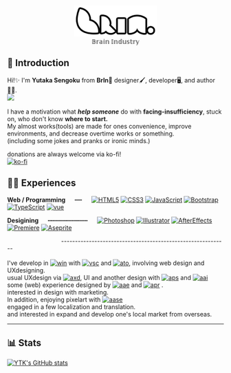 <p align="center">
  <img src="./img/brin.png" /><br>
 𝔹𝕣𝕒𝕚𝕟 𝕀𝕟𝕕𝕦𝕤𝕥𝕣𝕪 
 <!-- ![](https://komarev.com/ghpvc/?username=BrIn-ytk&style=flat-square&color=blue) -->
</p>


## 📖 Introduction

Hi!✨ I'm **Yutaka Sengoku** from **BrIn🧠** designer🖌, developer🖥, and author✍🏻. <br>
![](https://img.shields.io/twitter/follow/brin_ytk?style=for-the-badge&logo=twitter)

 
I have a motivation what ***help someone*** do with **facing-insufficiency**, stuck on, who don't know **where to start.** <br>
My almost works(tools) are made for ones convenience, improve environments, and decrease overtime works or something.<br>
(including some jokes and pranks or ironic minds.)

donations are always welcome via ko-fi!<br>
[![ko-fi](https://ko-fi.com/img/githubbutton_sm.svg)](https://ko-fi.com/Q5Q15CNPW)

## 💪🏻 Experiences 

**Web / Programming** &emsp; ┅┅ &emsp;
[![HTML5](https://img.shields.io/badge/-HTML5-E34F26?style=flat-square&logo=html5&logoColor=white)](#)
[![CSS3](https://img.shields.io/badge/-CSS3-1572B6?style=flat-square&logo=css3)](#)
[![JavaScript](https://img.shields.io/badge/-JavaScript-F7DF1E?style=flat-square&logo=javascript&logoColor=white)](#)
[![Bootstrap](https://img.shields.io/badge/-Bootstrap-9269d3?style=flat-square&logo=bootstrap&logoColor=white)][bs]
[![TypeScript](https://img.shields.io/badge/-TypeScript-3176c6?style=flat-square&logo=typescript&logoColor=white)][ts]
[![vue](https://img.shields.io/badge/-vue-4FC08D?style=flat-square&logo=vue.js&logoColor=white)][vue]

**Desigining** &emsp; ┅┅┅┅┅┅┅┅┅┅┅ &emsp;
[![Photoshop](https://img.shields.io/badge/-Photoshop-31A8FF?style=flat-square&logo=AdobePhotoshop&logoColor=white)](#)
[![Illustrator](https://img.shields.io/badge/-Illustrator-FF9A00?style=flat-square&logo=AdobeIllustrator&logoColor=white)](#)
[![AfterEffects](https://img.shields.io/badge/-AfterEffects-9999FF?style=flat-square&logo=AdobeAfterEffects&logoColor=white)](#)
[![Premiere](https://img.shields.io/badge/-PremierePro-22042C?style=flat-square&logo=AdobePremierePro&logoColor=white)](#)
[![Aseprite](https://img.shields.io/badge/-aseprite-7D929E?style=flat-square&logo=aseprite&logoColor=white)][ase]


<!-- Links -->
[bs]: https://getbootstrap.com/
[ts]: https://www.typescriptlang.org/
[vue]: https://vuejs.org/index.html
[ase]: https://www.aseprite.org/


&emsp; &emsp; &emsp; &emsp; &emsp; &emsp; &emsp; ------------------------------------------------------------ <br><br>
I've develop in [![win]](#) with [![vsc]](#) and [![ato]](#), involving web design and UXdesigning. <br>
usual UXdesign via  [![axd]](#), UI and another design with [![aps]](#) and [![aai]](#) <br>
some (web) experience designed by [![aae]](#)  and [![apr]](#) . <br>
interested in design with marketing. <br>
In addition, enjoying pixelart with [![aase]][ase]<br>
engaged in a few localization and translation.<br>
and interested in expand and develop one's local market from overseas.<br>


<!-- icon Links -->
[vsc]: https://img.shields.io/badge/VSCode-007ACC?style=flat&logo=VisualStudioCode&logoColor=white
[ato]: https://img.shields.io/badge/Atom-66595C?style=flat&logo=Atom&logoColor=white
[win]: https://img.shields.io/badge/Windows-0078D6?style=flat&logo=windows&logoColor=white
[axd]: https://img.shields.io/badge/XD-FF61F6?style=flat&logo=adobeXD&logoColor=white
[aps]: https://img.shields.io/badge/PhotoShop-31A8FF?style=flat&logo=adobePhotoShop&logoColor=white
[aai]: https://img.shields.io/badge/Illustrator-FF9A00?style=flat&logo=adobeIllustrator&logoColor=white
[apr]: https://img.shields.io/badge/Premiere-22042C?style=flat&logo=adobePremierePro&logoColor=white
[aae]: https://img.shields.io/badge/Aftereffects-9999FF?style=flat&logo=adobeAftereffects&logoColor=white
[aase]: https://img.shields.io/badge/Aseprite-7D929E?style=flat&logo=Aseprite&logoColor=white

****

## 📊 Stats

[![YTK's GitHub stats](https://github-readme-stats.vercel.app/api?username=brin-ytk)](https://github.com/brin-ytk/github-readme-stats)
<!--
[![Top Langs](https://github-readme-stats.vercel.app/api/top-langs/?username=brin-ytk&layout=compact)](https://github.com/brin-ytk/github-readme-stats)
-->
